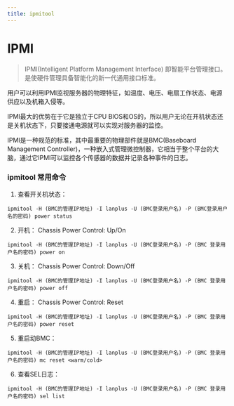 ```yaml
---
title: ipmitool
---
```


# IPMI

>  IPMI(Intelligent Platform Management Interface) 即智能平台管理接口。是使硬件管理具备智能化的新一代通用接口标准。

用户可以利用IPMI监视服务器的物理特征，如温度、电压、电扇工作状态、电源供应以及机箱入侵等。

IPMI最大的优势在于它是独立于CPU BIOS和OS的，所以用户无论在开机状态还是关机状态下，只要接通电源就可以实现对服务器的监控。

IPMI是一种规范的标准，其中最重要的物理部件就是BMC(Baseboard Management Controller)，一种嵌入式管理微控制器，它相当于整个平台的大脑，通过它IPMI可以监控各个传感器的数据并记录各种事件的日志。



### ipmitool 常用命令

1. 查看开关机状态：

```shell
ipmitool -H (BMC的管理IP地址) -I lanplus -U (BMC登录用户名) -P (BMC登录用户名的密码) power status
```

2. 开机：
    Chassis Power Control: Up/On

  ```shell
  ipmitool -H (BMC的管理IP地址) -I lanplus -U (BMC登录用户名) -P (BMC 登录用户名的密码) power on
  ```

3. 关机：
    Chassis Power Control: Down/Off

  ```shell
  ipmitool -H (BMC的管理IP地址) -I lanplus -U (BMC登录用户名) -P (BMC 登录用户名的密码) power off
  ```

4. 重启：
    Chassis Power Control: Reset

  ```shell
  ipmitool -H (BMC的管理IP地址) -I lanplus -U (BMC登录用户名) -P (BMC 登录用户名的密码) power reset
  ```

5. 重启动BMC：

```shell
ipmitool -H (BMC的管理IP地址) -I lanplus -U (BMC登录用户名) -P (BMC 登录用户名的密码) mc reset <warm/cold>
```

6. 查看SEL日志：

```shell
ipmitool -H (BMC的管理IP地址) -I lanplus -U (BMC登录用户名) -P (BMC 登录用户名的密码) sel list
```

